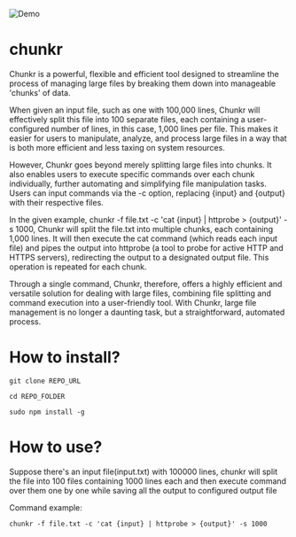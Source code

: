 ![Demo](https://gcdnb.pbrd.co/images/yj0299PEuIUh.png?o=1)


# chunkr

Chunkr is a powerful, flexible and efficient tool designed to streamline the process of managing large files by breaking them down into manageable 'chunks' of data.

When given an input file, such as one with 100,000 lines, Chunkr will effectively split this file into 100 separate files, each containing a user-configured number of lines, in this case, 1,000 lines per file. This makes it easier for users to manipulate, analyze, and process large files in a way that is both more efficient and less taxing on system resources.

However, Chunkr goes beyond merely splitting large files into chunks. It also enables users to execute specific commands over each chunk individually, further automating and simplifying file manipulation tasks. Users can input commands via the -c option, replacing {input} and {output} with their respective files.

In the given example, chunkr -f file.txt -c 'cat {input} | httprobe > {output}' -s 1000, Chunkr will split the file.txt into multiple chunks, each containing 1,000 lines. It will then execute the cat command (which reads each input file) and pipes the output into httprobe (a tool to probe for active HTTP and HTTPS servers), redirecting the output to a designated output file. This operation is repeated for each chunk.

Through a single command, Chunkr, therefore, offers a highly efficient and versatile solution for dealing with large files, combining file splitting and command execution into a user-friendly tool. With Chunkr, large file management is no longer a daunting task, but a straightforward, automated process.

# How to install?

`git clone REPO_URL`

`cd REPO_FOLDER`

`sudo npm install -g`

# How to use?


Suppose there's an input file(input.txt) with 100000 lines, chunkr will split the file into 100 files containing 1000 lines each and then execute command over them one by one while saving all the output to configured output file

Command example: 

`chunkr -f file.txt -c 'cat {input} | httprobe > {output}' -s 1000`



